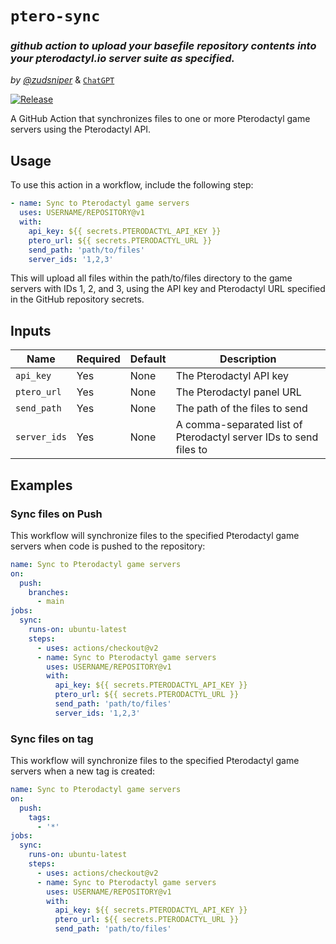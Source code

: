 # `ptero-sync`
### _github action to upload your basefile repository contents into your pterodactyl.io server suite as specified._
_by [@zudsniper](https://github.com/zudsniper)_ & [`ChatGPT`](https://chat.openai.com/chat)  

[![Release](https://github.com/zodtf/ptero-sync/actions/workflows/release.yaml/badge.svg?branch=master&event=release)](https://github.com/zodtf/ptero-sync/actions/workflows/release.yaml)  

A GitHub Action that synchronizes files to one or more Pterodactyl game servers using the Pterodactyl API.

## Usage

To use this action in a workflow, include the following step:

```yaml
- name: Sync to Pterodactyl game servers
  uses: USERNAME/REPOSITORY@v1
  with:
    api_key: ${{ secrets.PTERODACTYL_API_KEY }}
    ptero_url: ${{ secrets.PTERODACTYL_URL }}
    send_path: 'path/to/files'
    server_ids: '1,2,3'
```

This will upload all files within the path/to/files directory to the game servers with IDs 1, 2, and 3, using the API key and Pterodactyl URL specified in the GitHub repository secrets.

## Inputs
<table><thead><tr><th>Name</th><th>Required</th><th>Default</th><th>Description</th></tr></thead><tbody><tr><td><code>api_key</code></td><td>Yes</td><td>None</td><td>The Pterodactyl API key</td></tr><tr><td><code>ptero_url</code></td><td>Yes</td><td>None</td><td>The Pterodactyl panel URL</td></tr><tr><td><code>send_path</code></td><td>Yes</td><td>None</td><td>The path of the files to send</td></tr><tr><td><code>server_ids</code></td><td>Yes</td><td>None</td><td>A comma-separated list of Pterodactyl server IDs to send files to</td></tr></tbody></table>

## Examples
### Sync files on Push
This workflow will synchronize files to the specified Pterodactyl game servers when code is pushed to the repository:

```yaml
name: Sync to Pterodactyl game servers
on:
  push:
    branches:
      - main
jobs:
  sync:
    runs-on: ubuntu-latest
    steps:
      - uses: actions/checkout@v2
      - name: Sync to Pterodactyl game servers
        uses: USERNAME/REPOSITORY@v1
        with:
          api_key: ${{ secrets.PTERODACTYL_API_KEY }}
          ptero_url: ${{ secrets.PTERODACTYL_URL }}
          send_path: 'path/to/files'
          server_ids: '1,2,3'
```

### Sync files on tag
This workflow will synchronize files to the specified Pterodactyl game servers when a new tag is created:

```yaml
name: Sync to Pterodactyl game servers
on:
  push:
    tags:
      - '*'
jobs:
  sync:
    runs-on: ubuntu-latest
    steps:
      - uses: actions/checkout@v2
      - name: Sync to Pterodactyl game servers
        uses: USERNAME/REPOSITORY@v1
        with:
          api_key: ${{ secrets.PTERODACTYL_API_KEY }}
          ptero_url: ${{ secrets.PTERODACTYL_URL }}
          send_path: 'path/to/files'
```
